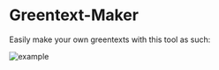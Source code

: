 # Greentext-Maker

Easily make your own greentexts with this tool as such:

![example](https://imgur.com/a/kx5rYW4)
